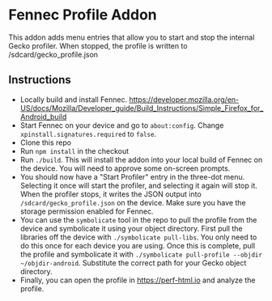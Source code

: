 # Fennec Profile Addon

This addon adds menu entries that allow you to start and stop the internal Gecko profiler. When stopped, the profile is written to /sdcard/gecko_profile.json

## Instructions

* Locally build and install Fennec. https://developer.mozilla.org/en-US/docs/Mozilla/Developer_guide/Build_Instructions/Simple_Firefox_for_Android_build
* Start Fennec on your device and go to `about:config`. Change `xpinstall.signatures.required` to `false`.
* Clone this repo
* Run `npm install` in the checkout
* Run `./build`. This will install the addon into your local build of Fennec on the device. You will need to approve some on-screen prompts.
* You should now have a "Start Profiler" entry in the three-dot menu. Selecting it once will start the profiler, and selecting it again will stop it. When the profiler stops, it writes the JSON output into `/sdcard/gecko_profile.json` on the device. Make sure you have the storage permission enabled for Fennec.
* You can use the `symbolicate` tool in the repo to pull the profile from the device and symbolicate it using your object directory. First pull the libraries off the device with `./symbolicate pull-libs`. You only need to do this once for each device you are using. Once this is complete, pull the profile and symbolicate it with `./symbolicate pull-profile --objdir ~/objdir-android`. Substitute the correct path for your Gecko object directory.
* Finally, you can open the profile in https://perf-html.io and analyze the profile.